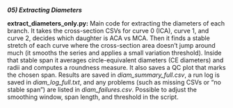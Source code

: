 ***05) Extracting Diameters***

**extract_diameters_only.py:**
Main code for extracting the diameters of each branch. It takes the cross-section CSVs for curve 0 (ICA), curve 1, and curve 2, decides which daughter is ACA vs MCA. Then it finds a stable stretch of each curve where the cross-section area doesn’t jump around much (it smooths the series and applies a small variation threshold). Inside that stable span it averages circle-equivalent diameters (CE diameters) and radii and computes a roundness measure. It also saves a QC plot that marks the chosen span. Results are saved in _diam_summary_full.csv_, a run log is saved in _diam_log_full.txt_, and any problems (such as missing CSVs or “no stable span”) are listed in _diam_failures.csv_. Possible to adjust the smoothing window, span length, and threshold in the script. 
